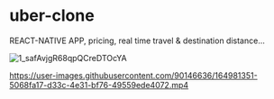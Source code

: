 # uber-clone
REACT-NATIVE APP, pricing, real time travel & destination distance...

![1_safAvjgR68qpQCreDTOcYA](https://user-images.githubusercontent.com/90146636/164981496-62164c93-52a4-4c33-ac61-f8874f858acb.png)


https://user-images.githubusercontent.com/90146636/164981351-5068fa17-d33c-4e31-bf76-49559ede4072.mp4
